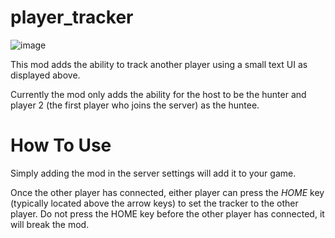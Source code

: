 # player_tracker

![image](https://user-images.githubusercontent.com/45242698/150707731-301acc43-2bc4-4be0-9427-e530f9cc5ad4.png)

This mod adds the ability to track another player using a small text UI as displayed above.

Currently the mod only adds the ability for the host to be the hunter and player 2 (the first player who joins the server) as the huntee.

# How To Use

Simply adding the mod in the server settings will add it to your game.

Once the other player has connected, either player can press the *HOME* key (typically located above the arrow keys) to set the tracker to the other player.
Do not press the HOME key before the other player has connected, it will break the mod.